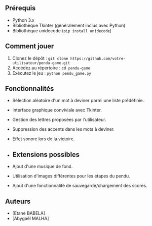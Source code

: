## Prérequis

- Python 3.x
- Bibliothèque Tkinter (généralement inclus avec Python)
- Bibliothèque unidecode (`pip install unidecode`)

## Comment jouer

1. Clonez le dépôt : `git clone https://github.com/votre-utilisateur/pendu-game.git`
2. Accédez au répertoire : `cd pendu-game`
3. Exécutez le jeu : `python pendu_game.py`

## Fonctionnalités

- Sélection aléatoire d'un mot à deviner parmi une liste prédéfinie.
- Interface graphique conviviale avec Tkinter.
- Gestion des lettres proposées par l'utilisateur.
- Suppression des accents dans les mots à deviner.
- Effet sonore lors de la victoire.

- ## Extensions possibles

- Ajout d'une musique de fond.
- Utilisation d'images différentes pour les étapes du pendu.
- Ajout d'une fonctionnalité de sauvegarde/chargement des scores.


## Auteurs

- [Etane BABELA]
- [Abygaêl MALHA]
